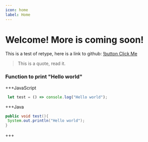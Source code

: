 ```yaml
---
icon: home
label: Home
---
```


Welcome! More is coming soon! 
=============================

This is a test of retype, here is a link to github: [!button Click Me](https://github.com/KingRA24/KingRA24.github.io)

>This is a quote, read it.

### Function to print "Hello world"
+++JavaScript
```js # 
 let test = () => console.log("Hello world");
 ```
 +++Java
 ```java #
 public void test(){
  System.out.println("Hello world");
 }
 ```
 +++

